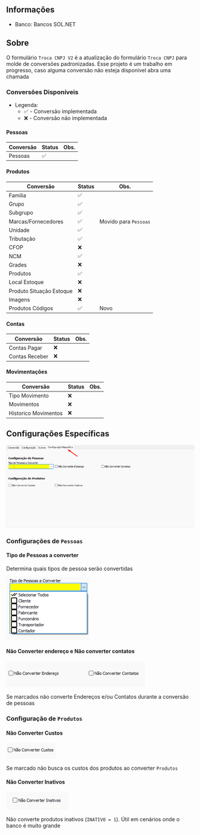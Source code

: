 ## Informações
- Banco: Bancos SOL.NET

## Sobre
O formulário `Troca CNPJ V2` é a atualização do formulário `Troca CNPJ` para molde de conversões padronizadas. Esse projeto é um trabalho em progresso, caso alguma conversão não esteja disponível abra uma chamada

### Conversões Disponíveis
- Legenda:
	- ✅ - Conversão implementada
	- ❌ - Conversão não implementada

#### Pessoas

| Conversão | Status | Obs. |
| --------- | ------ | ---- |
| Pessoas   | ✅     |      |

#### Produtos

| Conversão                | Status | Obs.                  |
| ------------------------ | ------ | --------------------- |
| Familia                  | ✅     |                       |
| Grupo                    | ✅     |                       |
| Subgrupo                 | ✅     |                       |
| Marcas/Fornecedores      | ✅     | Movido para `Pessoas` |
| Unidade                  | ✅     |                       |
| Tributação               | ✅     |                       |
| CFOP                     | ❌     |                       |
| NCM                      | ✅     |                       |
| Grades                   | ❌     |                       |
| Produtos                 | ✅     |                       |
| Local Estoque            | ❌     |                       |
| Produto Situação Estoque | ❌     |                       |
| Imagens                  | ❌     |                       |
| Produtos Códigos         | ✅     | Novo                  | 

#### Contas

| Conversão      | Status | Obs. |
| -------------- | ------ | ---- |
| Contas Pagar   | ❌     |      |
| Contas Receber | ❌     |      |

#### Movimentações
| Conversão            | Status | Obs. |
| -------------------- | ------ | ---- |
| Tipo Movimento       | ❌     |      |
| Movimentos           | ❌     |      |
| Historico Movimentos | ❌     |      |

## Configurações Específicas

![TrocaCNPJAbaConfigEspecifica.png](./Imagens/TrocaCNPJAbaConfigEspecifica.png)

### Configurações de `Pessoas`

#### Tipo de Pessoas a converter
Determina quais tipos de pessoa serão convertidas

  ![TrocaCNPJTipoPessoaConverter.png](./Imagens/TrocaCNPJTipoPessoaConverter.png)

#### Não Converter endereço e Não converter contatos

![TrocaCNPJPessoasNConverter.png](./Imagens/TrocaCNPJPessoasNConverter.png)

Se marcados não converte Endereços e/ou Contatos durante a conversão de pessoas

### Configuração de `Produtos`
#### Não Converter Custos

![TrocaCNPJProdutosCustos.png](./Imagens/TrocaCNPJProdutosCustos.png)

Se marcado não busca os custos dos produtos ao converter `Produtos`
#### Não Converter Inativos

![TrocaCNPJProdutosInativos.png](./Imagens/TrocaCNPJProdutosInativos.png)

Não converte produtos inativos (`INATIVO = 1`). Útil em cenários onde o banco é muito grande

